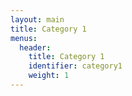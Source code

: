```yaml
---
layout: main
title: Category 1
menus:
  header:
    title: Category 1
    identifier: category1
    weight: 1
---      
```

